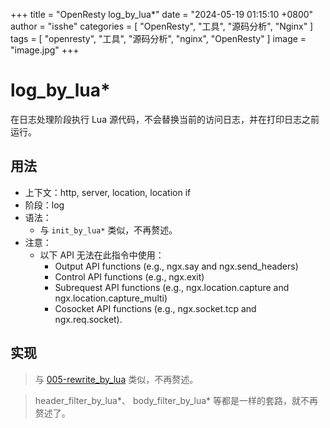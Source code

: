 +++
title = "OpenResty log_by_lua*"
date = "2024-05-19 01:15:10 +0800"
author = "isshe"
categories = [ "OpenResty", "工具", "源码分析", "Nginx" ]
tags = [ "openresty", "工具", "源码分析", "nginx", "OpenResty" ]
image = "image.jpg"
+++

# log_by_lua*

在日志处理阶段执行 Lua 源代码，不会替换当前的访问日志，并在打印日志之前运行。

## 用法

- 上下文：http, server, location, location if
- 阶段：log
- 语法：
    - 与 `init_by_lua*` 类似，不再赘述。
- 注意：
  - 以下 API 无法在此指令中使用：
    - Output API functions (e.g., ngx.say and ngx.send_headers)
    - Control API functions (e.g., ngx.exit)
    - Subrequest API functions (e.g., ngx.location.capture and ngx.location.capture_multi)
    - Cosocket API functions (e.g., ngx.socket.tcp and ngx.req.socket).

## 实现

> 与 [005-rewrite_by_lua](005-rewrite_by_lua.md) 类似，不再赘述。

> header_filter_by_lua*、 body_filter_by_lua* 等都是一样的套路，就不再赘述了。

